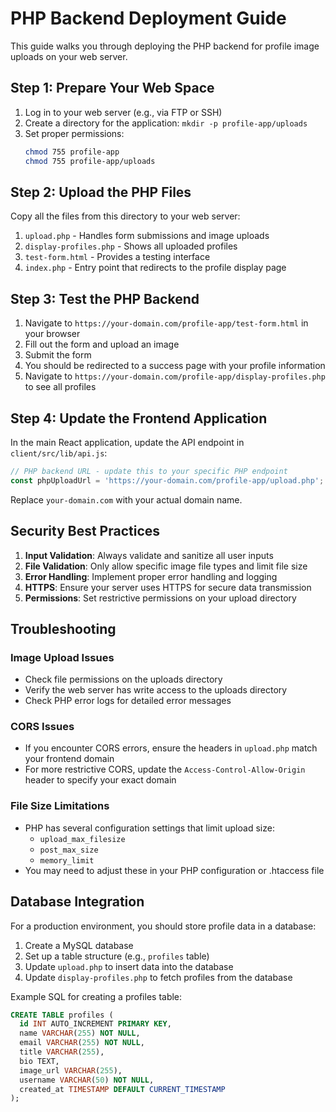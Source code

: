 # PHP Backend Deployment Guide

This guide walks you through deploying the PHP backend for profile image uploads on your web server.

## Step 1: Prepare Your Web Space

1. Log in to your web server (e.g., via FTP or SSH)
2. Create a directory for the application: `mkdir -p profile-app/uploads`
3. Set proper permissions:
   ```bash
   chmod 755 profile-app
   chmod 755 profile-app/uploads
   ```

## Step 2: Upload the PHP Files

Copy all the files from this directory to your web server:

1. `upload.php` - Handles form submissions and image uploads
2. `display-profiles.php` - Shows all uploaded profiles
3. `test-form.html` - Provides a testing interface
4. `index.php` - Entry point that redirects to the profile display page

## Step 3: Test the PHP Backend

1. Navigate to `https://your-domain.com/profile-app/test-form.html` in your browser
2. Fill out the form and upload an image
3. Submit the form
4. You should be redirected to a success page with your profile information
5. Navigate to `https://your-domain.com/profile-app/display-profiles.php` to see all profiles

## Step 4: Update the Frontend Application

In the main React application, update the API endpoint in `client/src/lib/api.js`:

```javascript
// PHP backend URL - update this to your specific PHP endpoint
const phpUploadUrl = 'https://your-domain.com/profile-app/upload.php';
```

Replace `your-domain.com` with your actual domain name.

## Security Best Practices

1. **Input Validation**: Always validate and sanitize all user inputs
2. **File Validation**: Only allow specific image file types and limit file size
3. **Error Handling**: Implement proper error handling and logging
4. **HTTPS**: Ensure your server uses HTTPS for secure data transmission
5. **Permissions**: Set restrictive permissions on your upload directory

## Troubleshooting

### Image Upload Issues
- Check file permissions on the uploads directory
- Verify the web server has write access to the uploads directory
- Check PHP error logs for detailed error messages

### CORS Issues
- If you encounter CORS errors, ensure the headers in `upload.php` match your frontend domain
- For more restrictive CORS, update the `Access-Control-Allow-Origin` header to specify your exact domain

### File Size Limitations
- PHP has several configuration settings that limit upload size:
  - `upload_max_filesize`
  - `post_max_size`
  - `memory_limit`
- You may need to adjust these in your PHP configuration or .htaccess file

## Database Integration

For a production environment, you should store profile data in a database:

1. Create a MySQL database
2. Set up a table structure (e.g., `profiles` table)
3. Update `upload.php` to insert data into the database
4. Update `display-profiles.php` to fetch profiles from the database

Example SQL for creating a profiles table:

```sql
CREATE TABLE profiles (
  id INT AUTO_INCREMENT PRIMARY KEY,
  name VARCHAR(255) NOT NULL,
  email VARCHAR(255) NOT NULL,
  title VARCHAR(255),
  bio TEXT,
  image_url VARCHAR(255),
  username VARCHAR(50) NOT NULL,
  created_at TIMESTAMP DEFAULT CURRENT_TIMESTAMP
);
```